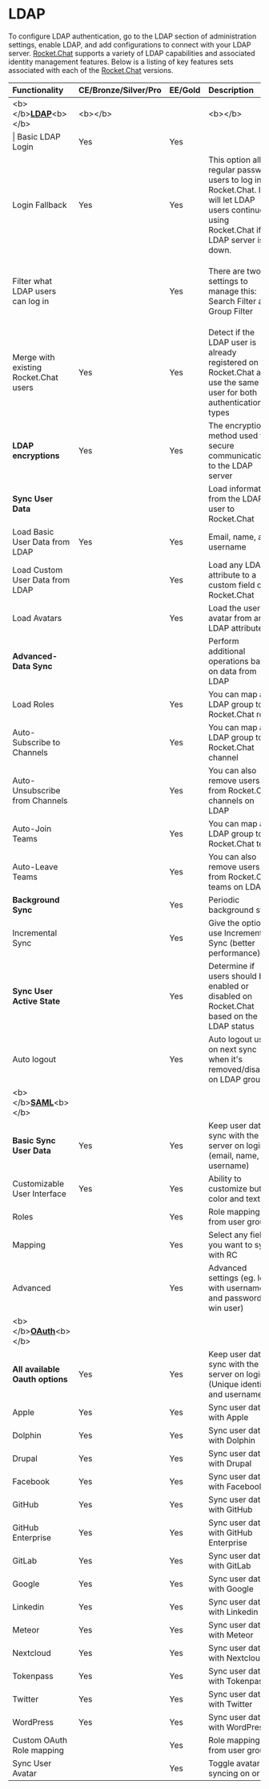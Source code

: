 # LDAP

To configure LDAP authentication, go to the LDAP section of administration settings, enable LDAP, and add configurations to connect with your LDAP server. [Rocket.Chat](http://rocket.chat/) supports a variety of LDAP capabilities and associated identity management features. Below is a listing of key features sets associated with each of the [Rocket.Chat](http://rocket.chat/) versions.

<table>
  <thead>
    <tr>
      <th style="text-align:left">Functionality</th>
      <th style="text-align:left">CE/Bronze/Silver/Pro</th>
      <th style="text-align:left">EE/Gold</th>
      <th style="text-align:left">Description</th>
    </tr>
  </thead>
  <tbody>
    <tr>
      <td style="text-align:left">&lt;b&gt;&lt;/b&gt;<a href="https://docs.rocket.chat/guides/administration/administration/settings/ldap"><b>LDAP</b></a>&lt;b&gt;&lt;/b&gt;</td>
      <td
      style="text-align:left">&lt;b&gt;&lt;/b&gt;</td>
        <td style="text-align:left"></td>
        <td style="text-align:left">&lt;b&gt;&lt;/b&gt;</td>
    </tr>
    <tr>
      <td style="text-align:left">| Basic LDAP Login</td>
      <td style="text-align:left">Yes</td>
      <td style="text-align:left">Yes</td>
      <td style="text-align:left"></td>
    </tr>
    <tr>
      <td style="text-align:left">Login Fallback</td>
      <td style="text-align:left">Yes</td>
      <td style="text-align:left">Yes</td>
      <td style="text-align:left">This option allows regular password users to log in on Rocket.Chat. It
        will let LDAP users continue using Rocket.Chat if the LDAP server is down.</td>
    </tr>
    <tr>
      <td style="text-align:left">Filter what LDAP users can log in</td>
      <td style="text-align:left"></td>
      <td style="text-align:left">Yes</td>
      <td style="text-align:left">
        <p>There are two settings to manage this: Search Filter and Group Filter</p>
        <p></p>
      </td>
    </tr>
    <tr>
      <td style="text-align:left">Merge with existing Rocket.Chat users</td>
      <td style="text-align:left">Yes</td>
      <td style="text-align:left">Yes</td>
      <td style="text-align:left">Detect if the LDAP user is already registered on Rocket.Chat and use the
        same user for both authentication types</td>
    </tr>
    <tr>
      <td style="text-align:left">
        <p></p>
        <p><b>LDAP encryptions </b>
        </p>
      </td>
      <td style="text-align:left">Yes</td>
      <td style="text-align:left">Yes</td>
      <td style="text-align:left">The encryption method used to secure communications to the LDAP server</td>
    </tr>
    <tr>
      <td style="text-align:left"><b>Sync User Data</b>
      </td>
      <td style="text-align:left"></td>
      <td style="text-align:left"></td>
      <td style="text-align:left">Load information from the LDAP user to Rocket.Chat</td>
    </tr>
    <tr>
      <td style="text-align:left">Load Basic User Data from LDAP</td>
      <td style="text-align:left">Yes</td>
      <td style="text-align:left">Yes</td>
      <td style="text-align:left">Email, name, and username</td>
    </tr>
    <tr>
      <td style="text-align:left">Load Custom User Data from LDAP</td>
      <td style="text-align:left"></td>
      <td style="text-align:left">Yes</td>
      <td style="text-align:left">Load any LDAP attribute to a custom field on Rocket.Chat</td>
    </tr>
    <tr>
      <td style="text-align:left">Load Avatars</td>
      <td style="text-align:left"></td>
      <td style="text-align:left">Yes</td>
      <td style="text-align:left">Load the user&apos;s avatar from an LDAP attribute</td>
    </tr>
    <tr>
      <td style="text-align:left"><b>Advanced-Data Sync</b>
      </td>
      <td style="text-align:left"></td>
      <td style="text-align:left"></td>
      <td style="text-align:left">Perform additional operations based on data from LDAP</td>
    </tr>
    <tr>
      <td style="text-align:left">Load Roles</td>
      <td style="text-align:left"></td>
      <td style="text-align:left">Yes</td>
      <td style="text-align:left">You can map any LDAP group to a Rocket.Chat role</td>
    </tr>
    <tr>
      <td style="text-align:left">Auto-Subscribe to Channels</td>
      <td style="text-align:left"></td>
      <td style="text-align:left">Yes</td>
      <td style="text-align:left">You can map any LDAP group to a Rocket.Chat channel</td>
    </tr>
    <tr>
      <td style="text-align:left">Auto-Unsubscribe from Channels</td>
      <td style="text-align:left"></td>
      <td style="text-align:left">Yes</td>
      <td style="text-align:left">You can also remove users from Rocket.Chat channels on LDAP</td>
    </tr>
    <tr>
      <td style="text-align:left">Auto-Join Teams</td>
      <td style="text-align:left"></td>
      <td style="text-align:left">Yes</td>
      <td style="text-align:left">You can map any LDAP group to a Rocket.Chat team</td>
    </tr>
    <tr>
      <td style="text-align:left">Auto-Leave Teams</td>
      <td style="text-align:left"></td>
      <td style="text-align:left">Yes</td>
      <td style="text-align:left">You can also remove users from Rocket.Chat teams on LDAP</td>
    </tr>
    <tr>
      <td style="text-align:left"><b>Background Sync</b>
      </td>
      <td style="text-align:left"></td>
      <td style="text-align:left">Yes</td>
      <td style="text-align:left">Periodic background sync</td>
    </tr>
    <tr>
      <td style="text-align:left">Incremental Sync</td>
      <td style="text-align:left"></td>
      <td style="text-align:left">Yes</td>
      <td style="text-align:left">Give the option to use Incremental Sync (better performance)</td>
    </tr>
    <tr>
      <td style="text-align:left"><b>Sync User Active State</b>
      </td>
      <td style="text-align:left"></td>
      <td style="text-align:left">Yes</td>
      <td style="text-align:left">Determine if users should be enabled or disabled on Rocket.Chat based
        on the LDAP status</td>
    </tr>
    <tr>
      <td style="text-align:left">Auto logout</td>
      <td style="text-align:left"></td>
      <td style="text-align:left">Yes</td>
      <td style="text-align:left">Auto logout user on next sync when it&apos;s removed/disabled on LDAP
        group</td>
    </tr>
    <tr>
      <td style="text-align:left">&lt;b&gt;&lt;/b&gt;<a href="https://docs.rocket.chat/guides/administration/administration/settings/saml"><b>SAML</b></a>&lt;b&gt;&lt;/b&gt;</td>
      <td
      style="text-align:left"></td>
        <td style="text-align:left"></td>
        <td style="text-align:left"></td>
    </tr>
    <tr>
      <td style="text-align:left"><b>Basic Sync User Data</b>
      </td>
      <td style="text-align:left">Yes</td>
      <td style="text-align:left">Yes</td>
      <td style="text-align:left">Keep user data in sync with the server on login (email, name, and username)</td>
    </tr>
    <tr>
      <td style="text-align:left">Customizable User Interface</td>
      <td style="text-align:left">Yes</td>
      <td style="text-align:left">Yes</td>
      <td style="text-align:left">Ability to customize button color and text</td>
    </tr>
    <tr>
      <td style="text-align:left">Roles</td>
      <td style="text-align:left"></td>
      <td style="text-align:left">Yes</td>
      <td style="text-align:left">Role mapping from user groups</td>
    </tr>
    <tr>
      <td style="text-align:left">Mapping</td>
      <td style="text-align:left"></td>
      <td style="text-align:left">Yes</td>
      <td style="text-align:left">Select any field you want to sync with RC</td>
    </tr>
    <tr>
      <td style="text-align:left">Advanced</td>
      <td style="text-align:left"></td>
      <td style="text-align:left">Yes</td>
      <td style="text-align:left">Advanced settings (eg. login with username and password x win user)</td>
    </tr>
    <tr>
      <td style="text-align:left">&lt;b&gt;&lt;/b&gt;<a href="https://docs.rocket.chat/guides/administration/administration/settings/oauth"><b>OAuth</b></a>&lt;b&gt;&lt;/b&gt;</td>
      <td
      style="text-align:left"></td>
        <td style="text-align:left"></td>
        <td style="text-align:left"></td>
    </tr>
    <tr>
      <td style="text-align:left"><b>All available Oauth options</b>
      </td>
      <td style="text-align:left">Yes</td>
      <td style="text-align:left">Yes</td>
      <td style="text-align:left">Keep user data in sync with the server on login (Unique identifier and
        username)</td>
    </tr>
    <tr>
      <td style="text-align:left">Apple</td>
      <td style="text-align:left">Yes</td>
      <td style="text-align:left">Yes</td>
      <td style="text-align:left">Sync user data with Apple</td>
    </tr>
    <tr>
      <td style="text-align:left">Dolphin</td>
      <td style="text-align:left">Yes</td>
      <td style="text-align:left">Yes</td>
      <td style="text-align:left">Sync user data with Dolphin</td>
    </tr>
    <tr>
      <td style="text-align:left">Drupal</td>
      <td style="text-align:left">Yes</td>
      <td style="text-align:left">Yes</td>
      <td style="text-align:left">Sync user data with Drupal</td>
    </tr>
    <tr>
      <td style="text-align:left">Facebook</td>
      <td style="text-align:left">Yes</td>
      <td style="text-align:left">Yes</td>
      <td style="text-align:left">Sync user data with Facebook</td>
    </tr>
    <tr>
      <td style="text-align:left">GitHub</td>
      <td style="text-align:left">Yes</td>
      <td style="text-align:left">Yes</td>
      <td style="text-align:left">Sync user data with GitHub</td>
    </tr>
    <tr>
      <td style="text-align:left">GitHub Enterprise</td>
      <td style="text-align:left">Yes</td>
      <td style="text-align:left">Yes</td>
      <td style="text-align:left">Sync user data with GitHub Enterprise</td>
    </tr>
    <tr>
      <td style="text-align:left">GitLab</td>
      <td style="text-align:left">Yes</td>
      <td style="text-align:left">Yes</td>
      <td style="text-align:left">Sync user data with GitLab</td>
    </tr>
    <tr>
      <td style="text-align:left">Google</td>
      <td style="text-align:left">Yes</td>
      <td style="text-align:left">Yes</td>
      <td style="text-align:left">Sync user data with Google</td>
    </tr>
    <tr>
      <td style="text-align:left">Linkedin</td>
      <td style="text-align:left">Yes</td>
      <td style="text-align:left">Yes</td>
      <td style="text-align:left">Sync user data with Linkedin</td>
    </tr>
    <tr>
      <td style="text-align:left">Meteor</td>
      <td style="text-align:left">Yes</td>
      <td style="text-align:left">Yes</td>
      <td style="text-align:left">Sync user data with Meteor</td>
    </tr>
    <tr>
      <td style="text-align:left">Nextcloud</td>
      <td style="text-align:left">Yes</td>
      <td style="text-align:left">Yes</td>
      <td style="text-align:left">Sync user data with Nextcloud</td>
    </tr>
    <tr>
      <td style="text-align:left">Tokenpass</td>
      <td style="text-align:left">Yes</td>
      <td style="text-align:left">Yes</td>
      <td style="text-align:left">Sync user data with Tokenpass</td>
    </tr>
    <tr>
      <td style="text-align:left">Twitter</td>
      <td style="text-align:left">Yes</td>
      <td style="text-align:left">Yes</td>
      <td style="text-align:left">Sync user data with Twitter</td>
    </tr>
    <tr>
      <td style="text-align:left">WordPress</td>
      <td style="text-align:left">Yes</td>
      <td style="text-align:left">Yes</td>
      <td style="text-align:left">Sync user data with WordPress</td>
    </tr>
    <tr>
      <td style="text-align:left">Custom OAuth Role mapping</td>
      <td style="text-align:left"></td>
      <td style="text-align:left">Yes</td>
      <td style="text-align:left">Role mapping from user groups</td>
    </tr>
    <tr>
      <td style="text-align:left">Sync User Avatar</td>
      <td style="text-align:left"></td>
      <td style="text-align:left">Yes</td>
      <td style="text-align:left">Toggle avatar syncing on or off</td>
    </tr>
  </tbody>
</table>

